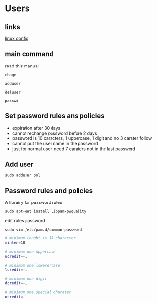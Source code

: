 # Users

## links

[linux config](https://linuxconfig.org/linux-reset-password-expiration-age-and-history)


## main command

read this manual

```chage```

```adduser```

```deluser```

```passwd```


## Set password rules ans policies

* expiration after 30 days
* cannot rechange password before 2 days
* password is 10 caracters, 1 uppercase, 1 digit and no 3 carater follow
* cannot put the user name in the password
* just for normal user, need 7 caraters not in the last password


## Add user

```sudo adduser pol```


## Password rules and policies

A librairy for password rules

```sudo apt-get install libpam-pwquality```

edit rules password

```sudo vim /etc/pam.d/common-password```

```bash
# minimum lenght is 10 character
minlen=10

# minimum one uppercase
ucredit=-1	

# minimum one lowerercase
lcredit=-1	

# minimum one digit
dcredit=-1

# minimum one special charater 
ocredit=-1
```
